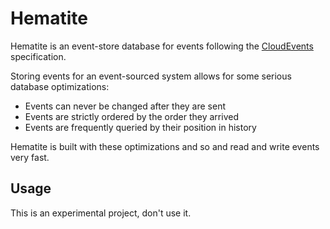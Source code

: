 # Hematite

Hematite is an event-store database for events following the [CloudEvents](https://cloudevents.io) specification.

Storing events for an event-sourced system allows for some serious database optimizations:

- Events can never be changed after they are sent
- Events are strictly ordered by the order they arrived
- Events are frequently queried by their position in history

Hematite is built with these optimizations and so and read and write events very fast.

## Usage

This is an experimental project, don't use it.



